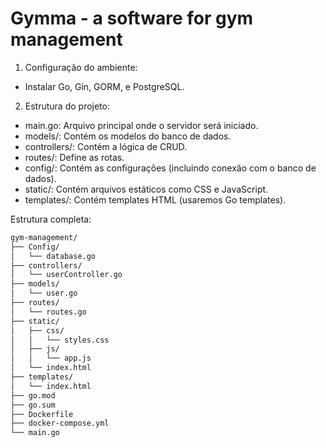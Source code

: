 # Gymma - a software for gym management

1. Configuração do ambiente:
   
- Instalar Go, Gin, GORM, e PostgreSQL.

2. Estrutura do projeto:

- main.go: Arquivo principal onde o servidor será iniciado.
- models/: Contém os modelos do banco de dados.
- controllers/: Contém a lógica de CRUD.
- routes/: Define as rotas.
- config/: Contém as configurações (incluindo conexão com o banco de dados).
- static/: Contém arquivos estáticos como CSS e JavaScript.
- templates/: Contém templates HTML (usaremos Go templates).

Estrutura completa:

```html
gym-management/
├── Config/
│   └── database.go
├── controllers/
│   └── userController.go
├── models/
│   └── user.go
├── routes/
│   └── routes.go
├── static/
│   ├── css/
│   │   └── styles.css
│   ├── js/
│   │   └── app.js
│   └── index.html
├── templates/
│   └── index.html
├── go.mod
├── go.sum
├── Dockerfile
├── docker-compose.yml
└── main.go
